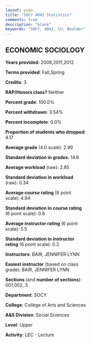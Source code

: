 ```yaml
---
layout: page
title: "SOCY 4042 Statistics"
comments: true
description: "blank"
keywords: "SOCY, 4042, CU, Boulder"
--- 
```

<head>
<script src="https://ajax.googleapis.com/ajax/libs/jquery/2.1.3/jquery.min.js"></script>
<script src="https://dl.dropboxusercontent.com/s/pc42nxpaw1ea4o9/highcharts.js?dl=0"></script>
<!-- <script src="../assets/js/highcharts.js"></script> -->
<style type="text/css">@font-face {
	font-family: "Bebas Neue";
	src: url(https://www.filehosting.org/file/details/544349/BebasNeue%20Regular.otf) format("opentype");
	}
	h1.Bebas { 
		font-family: "Bebas Neue", Verdana, Tahoma;
	}
</style>
</head>
<body>
	<div id="container" style="float: right; width: 45%; height: 88%; margin-left: 2.5%; margin-right: 2.5%;"></div>
	<script language="JavaScript">
		$(document).ready(function() {
		var chart = {type: 'column'};
		var title = {text: 'Grade Distribution'};
		var xAxis = {categories: ['A','B','C','D','F'],crosshair: true};
		var yAxis = {min: 0,title: {text: 'Percentage'}};
		var tooltip = {headerFormat: '<center><b><span style="font-size:20px">{point.key}</span></b></center>',
		               pointFormat: '<td style="padding:0"><b>{point.y:.1f}%</b></td>',
		               footerFormat: '</table>',shared: true,useHTML: true};
		var plotOptions = {column: {pointPadding: 0.0,borderWidth: 0}};  
		var credits = {enabled: false};var series= [{name: 'Percent',data: [27.54,43.48,26.09,1.45,1.45,]}];
		var json = {};
		json.chart = chart;
		json.title = title;
		json.tooltip = tooltip;
		json.xAxis = xAxis;
		json.yAxis = yAxis;  
		json.series = series;
		json.plotOptions = plotOptions;  
		json.credits = credits;
		$('#container').highcharts(json);
	});
	</script>
</body>
			   
## ECONOMIC SOCIOLOGY

**Years provided**: 2008,2011,2012

**Terms provided**: Fall,Spring

**Credits**: 3

**RAP/Honors class?** Neither

**Percent grade**: 100.0%

**Percent withdrawn**: 3.54%

**Percent incomplete**: 0.0%

**Proportion of students who dropped**: 4.17

**Average grade** (4.0 scale): 2.99

**Standard deviation in grades**: 14.6

**Average workload** (raw): 2.85

**Standard deviation in workload** (raw): 0.34

**Average course rating** (6 point scale): 4.94

**Standard deviation in course rating** (6 point scale): 0.6

**Average instructor rating** (6 point scale): 5.5

**Standard deviation in instructor rating** (6 point scale): 0.3

**Instructors**: BAIR, JENNIFER LYNN

**Easiest instructor** (based on class grade): BAIR, JENNIFER LYNN

**Sections** (and **number of sections**): 001,002, 3

**Department**: SOCY

**College**: College of Arts and Sciences

**A&S Division**: Social Sciences

**Level**: Upper

**Activity**: LEC - Lecture